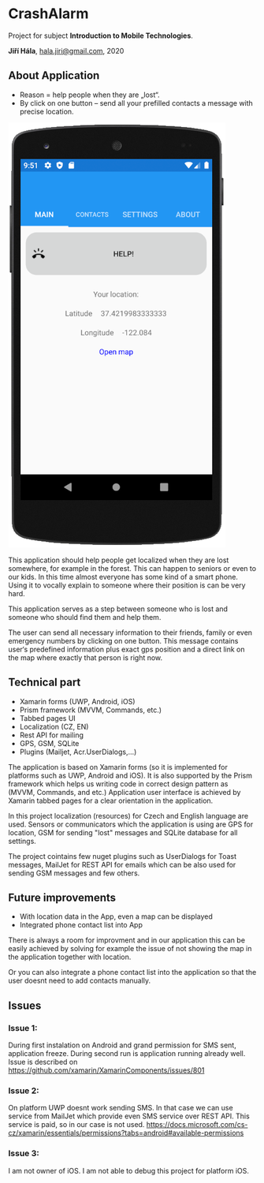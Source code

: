 # CrashAlarm

Project for subject **Introduction to Mobile Technologies**.

**Jiří Hála**, hala.jiri@gmail.com, 2020



## About Application

* Reason = help people when they are „lost“.
* By click on one button – send all your prefilled contacts a message with precise location.

![Demo view](https://github.com/hala-jiri/CrashAlarm/blob/master/CrashAlarmDemoView.png)

This application should help people get localized when they are lost somewhere, for example in the forest.
This can happen to seniors or even to our kids.
In this time almost everyone has some kind of a smart phone. Using it to vocally explain to someone where their position is can be very hard.

This application serves as a step between someone who is lost and someone who should find them and help them.

The user can send all necessary information to their friends, family or even emergency numbers by clicking on one button.
This message contains user‘s predefined information plus exact gps position and a direct link on the map where exactly that person is right now.



## Technical part

* Xamarin forms (UWP, Android, iOS)
* Prism framework (MVVM, Commands, etc.)
* Tabbed pages UI
* Localization (CZ, EN)
* Rest API for mailing
* GPS, GSM, SQLite
* Plugins (Mailjet, Acr.UserDialogs,...)

The application is based on Xamarin forms (so it is implemented for platforms such as UWP, Android and iOS).
It is also supported by the Prism framework which helps us writing code in correct design pattern as (MVVM, Commands, and etc.)
Application user interface is achieved by Xamarin tabbed pages for a clear orientation in the application.

In this project localization (resources) for Czech and English language are used.
Sensors or communicators which the application is using are GPS for location, GSM for sending "lost" messages and SQLite database for all settings.

The project cointains few nuget plugins such as UserDialogs for Toast messages, MailJet for REST API for emails which can be also used for sending GSM messages and few others.


## Future improvements
* With location data in the App, even a map can be displayed
* Integrated phone contact list into App

There is always a room for improvment and in our application this can be easily achieved by solving for example the issue of not showing the map in the application together with location.

Or you can also integrate a phone contact list into the application so that the user doesnt need to add contacts manually.


## Issues

### Issue 1: 
During first instalation on Android and grand permission for SMS sent, application freeze. During second run is application running already well. Issue is described on https://github.com/xamarin/XamarinComponents/issues/801 

### Issue 2: 
On platform UWP doesnt work sending SMS. In that case we can use service from MailJet which provide even SMS service over REST API. This service is paid, so in our case is not used. https://docs.microsoft.com/cs-cz/xamarin/essentials/permissions?tabs=android#available-permissions 

### Issue 3: 
I am not owner of iOS. I am not able to debug this project for platform iOS.
